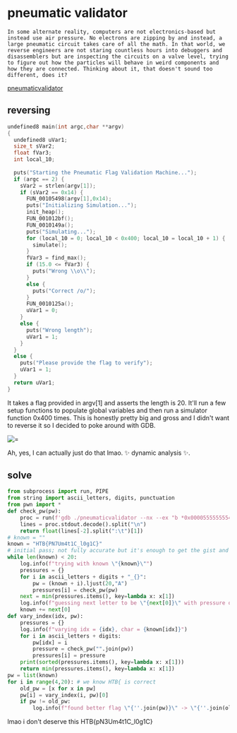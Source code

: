 # pneumatic validator


```text
In some alternate reality, computers are not electronics-based but instead use air pressure. No electrons are zipping by and instead, a large pneumatic circuit takes care of all the math. In that world, we reverse engineers are not staring countless hours into debuggers and disassemblers but are inspecting the circuits on a valve level, trying to figure out how the particles will behave in weird components and how they are connected. Thinking about it, that doesn't sound too different, does it? 
```
[pneumaticvalidator](/ctf/htb-uni-quals-2021/pneumaticvalidator)

## reversing

```c
undefined8 main(int argc,char **argv)
{
  undefined8 uVar1;
  size_t sVar2;
  float fVar3;
  int local_10;
  
  puts("Starting the Pneumatic Flag Validation Machine...");
  if (argc == 2) {
    sVar2 = strlen(argv[1]);
    if (sVar2 == 0x14) {
      FUN_00105498(argv[1],0x14);
      puts("Initializing Simulation...");
      init_heap();
      FUN_001012bf();
      FUN_0010149a();
      puts("Simulating...");
      for (local_10 = 0; local_10 < 0x400; local_10 = local_10 + 1) {
        simulate();
      }
      fVar3 = find_max();
      if (15.0 <= fVar3) {
        puts("Wrong \\o\\");
      }
      else {
        puts("Correct /o/");
      }
      FUN_0010125a();
      uVar1 = 0;
    }
    else {
      puts("Wrong length");
      uVar1 = 1;
    }
  }
  else {
    puts("Please provide the flag to verify");
    uVar1 = 1;
  }
  return uVar1;
}
```

It takes a flag provided in argv[1] and asserts the length is 20. It'll run a few setup functions to populate global variables and then run a simulator function 0x400 times. This is honestly pretty big and gross and I didn't want to reverse it so I decided to poke around with GDB. 

![=](/ctf/htb-uni-quals-2021/pneumatic_validator_dynamic.png)


Ah, yes, I can actually just do that lmao. ✨ dynamic analysis ✨. 

## solve

```python
from subprocess import run, PIPE
from string import ascii_letters, digits, punctuation
from pwn import *
def check_pw(pw):
    proc = run(f'gdb ./pneumaticvalidator --nx --ex "b *0x0000555555554000+0x5640" --ex "r {pw}" --ex \'x/f $rbp-4\' --batch', stdout=PIPE,shell=True)
    lines = proc.stdout.decode().split("\n")
    return float(lines[-2].split(":\t")[1])
# known = ""
known = "HTB{PN7Um4t1C_l0g1C}"
# initial pass; not fully accurate but it's enough to get the gist and we can try individual characters again later
while len(known) < 20:
    log.info(f"trying with known \"{known}\"")
    pressures = {}
    for i in ascii_letters + digits + "_{}":
        pw = (known + i).ljust(20,"A")
        pressures[i] = check_pw(pw)
    next = min(pressures.items(), key=lambda x: x[1])
    log.info(f"guessing next letter to be \"{next[0]}\" with pressure of {next[1]}")
    known += next[0]
def vary_index(idx, pw):
    pressures = {}
    log.info(f"varying idx = {idx}, char = {known[idx]}")
    for i in ascii_letters + digits:
        pw[idx] = i
        pressure = check_pw("".join(pw))
        pressures[i] = pressure
    print(sorted(pressures.items(), key=lambda x: x[1]))
    return min(pressures.items(), key=lambda x: x[1])
pw = list(known)
for i in range(4,20): # we know HTB{ is correct
    old_pw = [x for x in pw]
    pw[i] = vary_index(i, pw)[0]
    if pw != old_pw:
        log.info(f"found better flag \"{''.join(pw)}\" -> \"{''.join(old_pw)}\"")
```


lmao i don't deserve this HTB{pN3Um4t1C_l0g1C}